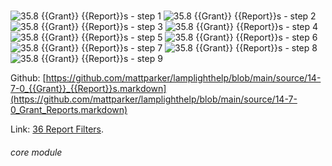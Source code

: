 # 

![35.8 {{Grant}} {{Report}}s - step 1](35.8_Grant_Reports_im_1.png)
![35.8 {{Grant}} {{Report}}s - step 2](35.8_Grant_Reports_im_2.png)
![35.8 {{Grant}} {{Report}}s - step 3](35.8_Grant_Reports_im_3.png)
![35.8 {{Grant}} {{Report}}s - step 4](35.8_Grant_Reports_im_4.png)
![35.8 {{Grant}} {{Report}}s - step 5](35.8_Grant_Reports_im_5.png)
![35.8 {{Grant}} {{Report}}s - step 6](35.8_Grant_Reports_im_6.png)
![35.8 {{Grant}} {{Report}}s - step 7](35.8_Grant_Reports_im_7.png)
![35.8 {{Grant}} {{Report}}s - step 8](35.8_Grant_Reports_im_8.png)
![35.8 {{Grant}} {{Report}}s - step 9](35.8_Grant_Reports_im_9.png)

Github: [https://github.com/mattparker/lamplighthelp/blob/main/source/14-7-0_{{Grant}}_{{Report}}s.markdown](https://github.com/mattparker/lamplighthelp/blob/main/source/14-7-0_Grant_Reports.markdown)

Link: [36 Report Filters](/help/index/p/36).

###### core module
